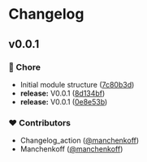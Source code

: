 # Changelog


## v0.0.1


### 🏡 Chore

- Initial module structure ([7c80b3d](https://github.com/manchenkoff/nuxt-laravel-echo/commit/7c80b3d))
- **release:** V0.0.1 ([8d134bf](https://github.com/manchenkoff/nuxt-laravel-echo/commit/8d134bf))
- **release:** V0.0.1 ([0e8e53b](https://github.com/manchenkoff/nuxt-laravel-echo/commit/0e8e53b))

### ❤️ Contributors

- Changelog_action ([@manchenkoff](http://github.com/manchenkoff))
- Manchenkoff ([@manchenkoff](http://github.com/manchenkoff))

